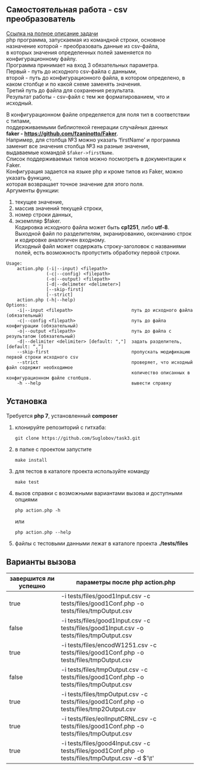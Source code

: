 ## Самостоятельная работа - csv преобразователь
[Ссылка на полное описание задачи](https://docs.google.com/document/d/1ozgWBDF_-bpysEuwXfyPpyxsQ2Tze92JQs0WucmvM6s/)  
php программа, запускаемая из командной строки, основное назначение которой - преобразовать данные из csv-файла,  
в которых значения определенных полей заменяется по конфигурационному файлу.  
Программа принимает на вход 3 обязательных параметра.  
Первый - путь до исходного csv-файла с данными,  
второй - путь до конфигурационного файла, в котором определено, в каком столбце и по какой схеме заменять значения.  
Третий путь до файла для сохранения результата.  
Результат работы - csv-файл с тем же форматированием, что и исходный.

В конфигурационном файле определяется для поля тип в соответствии с типами,  
поддерживаемыми библиотекой генерации случайных данных  
**faker - https://github.com/fzaninotto/Faker**.  
Например, для столбца №3 можно указать ‘firstName’ и программа заменит все значения столбца №3 на разные значения,  
выдаваемые командой ```$faker->firstName```.  
Список поддерживаемых типов можно посмотреть в документации к Faker.  
Конфигурация задается на языке php и кроме типов из Faker, можно указать функцию,  
которая возвращает точное значение для этого поля.  
Аргументы функции:  
1) текущее значение,  
2) массив значений текущей строки,  
3) номер строки данных,  
4) экземпляр $faker.  
Кодировка исходного файла может быть **cp1251**, либо **utf-8**.  
Выходной файл по разделителям, экранированию, окончанию строк и кодировке аналогичен входному.  
Исходный файл может содержать строку-заголовок с названиями полей, есть возможность пропустить обработку первой строки.  

```
Usage:
    action.php (-i|--input) <filepath>
               (-c|--config) <filepath>
               (-o|--output) <filepath>
               [-d|--delimeter <delimeter>]
               [--skip-first]
               [--strict]
    action.php (-h|--help)
Options:
    -i|--input <filepath>                      путь до исходного файла (обязательный)
    -c|--config <filepath>                     путь до файла конфигурации (обязательный)
    -o|--output <filepath>                     путь до файла с результатом (обязательный)
    -d|--delimiter <delimiter> [default: ","]  задать разделитель, [default: “,”]
    --skip-first                               пропускать модификацию первой строки исходного csv
    --strict                                   проверяет, что исходный файл содержит необходимое
                                               количество описанных в конфигурационном файле столбцов.
    -h --help                                  вывести справку
```

## Установка
Требуется **php 7**, установленный **composer**
1. клонируйте репозиторий с гитхаба:
    ```
    git clone https://github.com/Suglobov/task3.git 
    ```
2. в папке с проектом запустите
    ```
    make install
    ```
3. для тестов в каталоге проекта используйте команду
    ```
    make test
    ```
4. вызов справки с возможными вариантами вызова и доступными опциями
    ```
    php action.php -h
    ```
    или
    ```
    php action.php --help
    ```
5. файлы с тестовыми данными лежат в каталоге проекта **./tests/files**

## Варианты вызова
завершится ли успешно | параметры после **php action.php**  
--------------------- | ----------------------------------  
true  | -i tests/files/good1Input.csv -c tests/files/good1Conf.php -o tests/files/tmpOutput.csv  
false | -i tests/files/good1Input.csv -c tests/files/good1Input.csv -o tests/files/tmpOutput.csv  
true  | -i tests/files/encodW1251.csv -c tests/files/good1Conf.php -o tests/files/tmpOutput.csv  
false | -i tests/files/tmpOutput.csv -c tests/files/good1Conf.php -o tests/files/tmpOutput.csv  
true  | -i tests/files/tmpOutput.csv -c tests/files/good1Conf.php -o tests/files/tmp2Output.csv  
true  | -i tests/files/eolInputCRNL.csv -c tests/files/good1Conf.php -o tests/files/tmpOutput.csv  
true  | -i tests/files/good4Input.csv -c tests/files/good1Conf.php -o tests/files/tmpOutput.csv -d $'\t'  